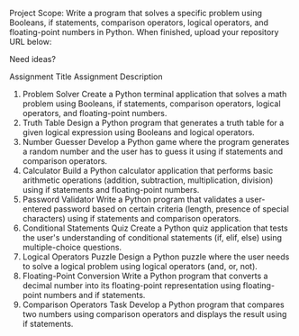 Project Scope: Write a program that solves a specific problem using Booleans, if statements, comparison operators, logical operators, and floating-point numbers in Python.
When finished, upload your repository URL below:

 

Need ideas?

Assignment Title	Assignment Description
1. Problem Solver	Create a Python terminal application that solves a math problem using Booleans, if statements, comparison operators, logical operators, and floating-point numbers.
2. Truth Table	Design a Python program that generates a truth table for a given logical expression using Booleans and logical operators.
3. Number Guesser	Develop a Python game where the program generates a random number and the user has to guess it using if statements and comparison operators.
4. Calculator	Build a Python calculator application that performs basic arithmetic operations (addition, subtraction, multiplication, division) using if statements and floating-point numbers.
5. Password Validator	Write a Python program that validates a user-entered password based on certain criteria (length, presence of special characters) using if statements and comparison operators.
6. Conditional Statements Quiz	Create a Python quiz application that tests the user's understanding of conditional statements (if, elif, else) using multiple-choice questions.
7. Logical Operators Puzzle	Design a Python puzzle where the user needs to solve a logical problem using logical operators (and, or, not).
8. Floating-Point Conversion	Write a Python program that converts a decimal number into its floating-point representation using floating-point numbers and if statements.
9. Comparison Operators Task	Develop a Python program that compares two numbers using comparison operators and displays the result using if statements.
